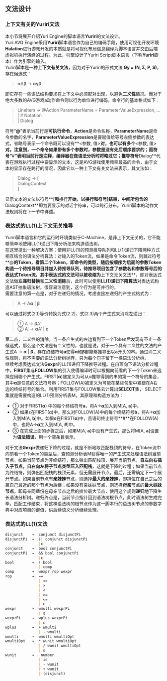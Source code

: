 ﻿## 文法设计

### 上下文有关的Yuriri文法
本小节将展开介绍Yuri Engine的脚本语言**Yuriri**的文法设计。<br/>
Yuri AVG Engine采用**Yuriri**脚本语言作为自己的编码手段，使用可视化开发环境**Halation**进行游戏开发的本质就是将可视化布局信息翻译为脚本语言并交由后端虚拟机执行演绎的过程。为此，引擎设计了Yuriri Script脚本语言（下称**Yuriri**脚本）作为引擎的输入。<br/>
Yuriri脚本是一种**上下文有关文法**，因为对于Yuriri的形式文法 **Gy = (N, Σ, P, S)**，存在候选式：

> **α**A**β** → **αγβ**

即它存在一些语法结构要求在上下文中必须配对出现，以避免**二义性**情况。而对于绝大多数的AVG游戏a动作命令则以行为单位进行编码，命令行的基本格式如下：

> LineItem → @Action ParameterName = ParameterValueExpression, ...<br/>
                      | # Notation<br/>
                      | Dialog<br/>

符号“**@**”表示当前行是**可执行命令**，**Action**是命令名称，**ParameterName**是命令参数的名字，**ParameterValueExpression**是要赋值给等号左侧参数的表达式，省略号表示一个命令既可以没有**<参数, 值>**对，也可以有多个**<参数, 值>**对。注意到，一个命令如果带有多个参数时，参数是没有先后顺序要求的；而符号“**#**”表明当前行是注释，编译器在做语法分析时将略过它；推导符号**Dialog**代表在游戏执行过程中要显示的文本，这是AVG游戏使用频率最高的命令，由于文本的显示存在跨行的情况，因此它以一种上下文有关文法来表示，其文法如：

> Dialog  →  [<br/>
                     DialogContext<br/>
                     ]<br/>

显示文本的文法以符号**[**和**换行**开始，以换行和符号]结束，中间所包含的**DialogContext**即为要显示的对话字符串，可以跨行分布。Yuriri脚本的动作文法规则将在下一节中详述。<br/>

### 表达式的LL(1)上下文无关推导
Yuriri脚本语言和它的运行时环境类似于C-Machine，是非上下文无关的，它不能够简单地使用LL(1)递归下降分析法来构造语法树。<br/>
在这里提出一种解决方案：使用非LL(1)的预测推导队列和LL(1)递归下降两种方式相互结合的语法分析算法：对输入的Token流，如果是命令Token流，则跳过符号**@**的Token，看第二个Token，即命令的类型，随后按顺序为后面的参数Token构造一个待推导项目并加入待推导队列，待推导项目包含了参数名和参数等号后的表达式Token流。其中表达式的文法可以被收缩为**上下文无关文法**，即对表达式文法做**左递归替换**和**二义性消除**后，此时可以使用**LL(1)递归下降算法**对表达式构造AST抽象语法树。很容易注意到，这个行为是可并行的。<br/>
需要注意的第一点是，对于左递归的情况，考虑直接左递归的产生式格式为：

>	A → A**α** | **β**

可以通过将式(2.1)等价转换为式(2.2)、式(2.3)两个产生式来消除左递归： 

> ①   A → **β**A’<br/>
②   A’ → **α**A’ | **ε**

第二点，二义性的消除。当一条产生式的左边看到下一个Token后发现有不止一条候选式，那么这个文法是有二义性的，也就是说，对于一个具有二义性的文法的产生式A → **α** | **β**，存在终结符号**a**使得**α**和**β**都能够推导出以**a**开头的串。通过消二义性规则，将不需要的语法分析树抛弃，只为每个句子留下**一**棵语法分析树。<br/>
继续考虑表达式文法**Gexpr**的LL(1)递归下降推导过程。在自顶向下语法分析过程中，**FIRST**集与**FOLLOW**集的引入使得编译时可以根据向前看的下一个Token来选择应用哪个产生式。FIRST(**α**)被定义为可从α推导得到的串的第一个符号的集合，其中**α**是任意的文法符号串；FOLLOW(A)被定义为可能在某些句型中紧跟在A右边的终结符号的集合。利用FIRST集与FOLLOW集去计算出**SELECT**集， SELECT集就是需要构造的LL(1)预测分析表M，其原理和构造方法为：

- ① 对于FIRST(**α**) 中的每个终结符号**a**，将A→**α**加入到M[A, **a**]中。
- ② 如果ε在FIRST(α)中，那么对FOLLOW(A)中的每个终结符号**b**，将A→**α**加入到M[A, **b**]中。如果**ε**在FIRST(**α**)中，且语句终止符号**#**在FOLLOW(A) 中，也将A→**α**加入到M[A, **#**]中。
- ③ 在完成上面的步骤之后，如果M[A, **a**]中没有产生式，那么将M[A, **a**]设置为**语法错误**，用一个空条目表示。

对于文法**Gexpr**做递归下降的过程，就是不断地取匹配栈顶的符号，在Token流中向前看一个Token的类型后，查预测分析表M获得唯一的产生式来处理语法树当前节点，如果当前节点为非终结符，那么弹出匹配栈顶，展开当前节点，**自左向右插入子节点，自右向左将子节点类型压入匹配栈**，这就是下降的过程；如果当前节点为终结符，则弹出匹配栈的栈顶元素，但无需展开节点。最后，还需确定下一个展开节点。如果当前节点有**亲妹妹**节点，则选择**最大的亲妹妹**，即排位在自己之后的离自己最近的那个节点为后继；如果没有亲妹妹节点，则选择**母亲**节点的**最大妹妹节点**，即母亲同辈份在母亲节点之后的排位最大节点，使用这个规则**递归**地下降生长语法分析树。递归终点是，当前节点指针回到语法树根节点，此时语法树生成完毕，匹配工作结束，将这棵语法树的根节点作为这一脚本行的语法树节点的参数字典中对应项目的键值，供后续语义分析继续处理。

### 表达式的LL(1)文法
``` markdown
disjunct    →  conjunct disjunctPi
disjunctPi  →  || conjunct disjunctPi
               |ε
conjunct    →  bool conjunctPi
conjunctPi  →  && bool conjunctPi
               |ε
bool        →  ! bool 
               | comp
comp        →  wexpr rop wexpr
rop         →  ==
               | <>
               | >
               | <
               | >=
               | <=
               | ε
wexpr       →  wmulti wexprPi
               | ε
wexprPi     →  wplus wexprPi
               | ε
wplus       →  + wmulti
               | - wmulti
wmulti      →  wmulti wmultiOpt
wmultiOpt   →  * wunit wmultiOpt
               | / wunit wmultiOpt
               | ε
wunit       →   number
               | id
               | - wunit
               | + wunit
               | (disjunct)
```